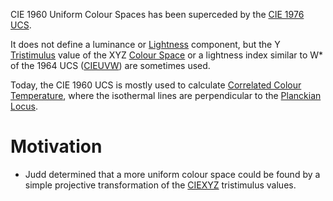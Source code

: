 CIE 1960 Uniform Colour Spaces has been superceded by the [CIE 1976 UCS](CIE%201976%20Uniform%20Colour%20Spaces.md).

It does not define a luminance or [Lightness](Lightness.md) component, but the Y [Tristimulus](Tristimulus.md) value of the XYZ [Colour Space](Colour%20Space.md) or a lightness index similar to W* of the 1964 UCS ([CIEUVW](CIEUVW.md)) are sometimes used.

Today, the CIE 1960 UCS is mostly used to calculate [Correlated Colour Temperature](Correlated%20Colour%20Temperature.md), where the isothermal lines are perpendicular to the [Planckian Locus](Planckian%20Locus.md).

# Motivation
- Judd determined that a more uniform colour space could be found by a simple projective transformation of the [CIEXYZ](CIE%201931%20XYZ%20Colour%20Space.md) tristimulus values.